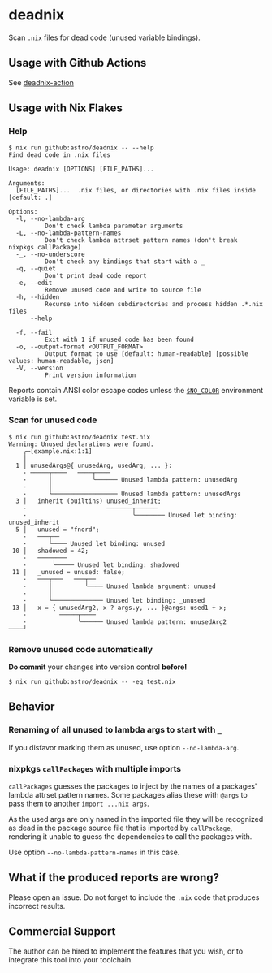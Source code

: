 # deadnix

Scan `.nix` files for dead code (unused variable bindings).

## Usage with Github Actions

See [deadnix-action](https://github.com/astro/deadnix-action)


## Usage with Nix Flakes

### Help

```console
$ nix run github:astro/deadnix -- --help
Find dead code in .nix files

Usage: deadnix [OPTIONS] [FILE_PATHS]...

Arguments:
  [FILE_PATHS]...  .nix files, or directories with .nix files inside [default: .]

Options:
  -l, --no-lambda-arg
          Don't check lambda parameter arguments
  -L, --no-lambda-pattern-names
          Don't check lambda attrset pattern names (don't break nixpkgs callPackage)
  -_, --no-underscore
          Don't check any bindings that start with a _
  -q, --quiet
          Don't print dead code report
  -e, --edit
          Remove unused code and write to source file
  -h, --hidden
          Recurse into hidden subdirectories and process hidden .*.nix files
      --help
          
  -f, --fail
          Exit with 1 if unused code has been found
  -o, --output-format <OUTPUT_FORMAT>
          Output format to use [default: human-readable] [possible values: human-readable, json]
  -V, --version
          Print version information
```

Reports contain ANSI color escape codes unless the
[`$NO_COLOR`](https://no-color.org/) environment variable is set.

### Scan for unused code

```console
$ nix run github:astro/deadnix test.nix
Warning: Unused declarations were found.
    ╭─[example.nix:1:1]
    │
  1 │ unusedArgs@{ unusedArg, usedArg, ... }:
    · ─────┬────   ────┬────
    ·      │           ╰────── Unused lambda pattern: unusedArg
    ·      │
    ·      ╰────────────────── Unused lambda pattern: unusedArgs
  3 │   inherit (builtins) unused_inherit;
    ·                      ───────┬──────
    ·                             ╰──────── Unused let binding: unused_inherit
  5 │   unused = "fnord";
    ·   ───┬──
    ·      ╰──── Unused let binding: unused
 10 │   shadowed = 42;
    ·   ────┬───
    ·       ╰───── Unused let binding: shadowed
 11 │   _unused = unused: false;
    ·   ───┬───   ───┬──
    ·      │         ╰──── Unused lambda argument: unused
    ·      │
    ·      ╰────────────── Unused let binding: _unused
 13 │   x = { unusedArg2, x ? args.y, ... }@args: used1 + x;
    ·         ─────┬────
    ·              ╰────── Unused lambda pattern: unusedArg2
────╯
```


### Remove unused code automatically

**Do commit** your changes into version control **before!**

```console
$ nix run github:astro/deadnix -- -eq test.nix
```

## Behavior

### Renaming of all unused to lambda args to start with `_`

If you disfavor marking them as unused, use option `--no-lambda-arg`.


### nixpkgs `callPackages` with multiple imports

`callPackages` guesses the packages to inject by the names of a
packages' lambda attrset pattern names. Some packages alias these with
`@args` to pass them to another `import ...nix args`.

As the used args are only named in the imported file they will be
recognized as dead in the package source file that is imported by
`callPackage`, rendering it unable to guess the dependencies to call
the packages with.

Use option `--no-lambda-pattern-names` in this case.


## What if the produced reports are wrong?

Please open an issue. Do not forget to include the `.nix` code that
produces incorrect results.


## Commercial Support

The author can be hired to implement the features that you wish, or to
integrate this tool into your toolchain.
